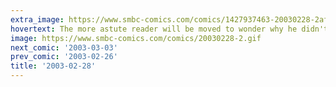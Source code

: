 ```yaml
---
extra_image: https://www.smbc-comics.com/comics/1427937463-20030228-2after.png
hovertext: The more astute reader will be moved to wonder why he didn't poop in the yard.
image: https://www.smbc-comics.com/comics/20030228-2.gif
next_comic: '2003-03-03'
prev_comic: '2003-02-26'
title: '2003-02-28'
---
```


